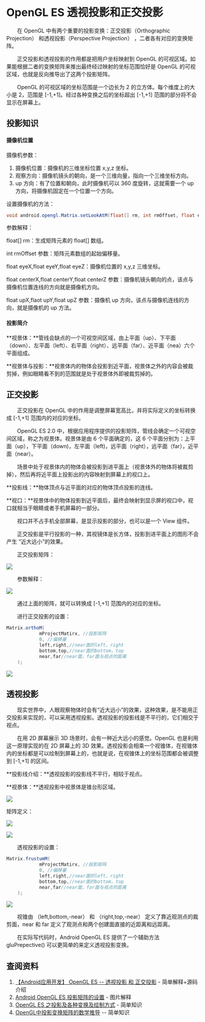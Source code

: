 # OpenGL ES 透视投影和正交投影

　　在 OpenGL 中有两个重要的投影变换：正交投影（Orthographic Projection） 和透视投影（Perspective Projection） ，二者各有对应的变换矩阵。

　　正交投影和透视投影的作用都是把用户坐标映射到 OpenGL 的可视区域。如果能根据二者的变换矩阵来推出最终经过映射的坐标范围恰好是 OpenGL 的可视区域，也就是反向推导出了这两个投影矩阵。

　　OpenGL 的可视区域的坐标范围是一个边长为 2 的立方体。每个维度上的大小是 2，范围是 [-1,+1]。经过各种变换之后的坐标超出 [-1,+1] 范围的部分将不会显示在屏幕上。

## 投影知识

#### 摄像机位置

摄像机参数：

1. 摄像机位置：摄像机的三维坐标位置 x,y,z 坐标。
2. 观察方向：摄像机镜头的朝向，是一个三维向量，指向一个三维坐标方向。
3. up 方向：有了位置和朝向，此时摄像机可以 360 度旋转，这就需要一个 up 方向，将摄像机固定在一个位置一个方向。

设置摄像机的方法：

```java
void android.opengl.Matrix.setLookAtM(float[] rm, int rmOffset, float eyeX, float eyeY, float eyeZ, float centerX, float centerY, float centerZ, float upX, float upY, float upZ)
```

参数解释：

float[] rm：生成矩阵元素的 float[] 数组。

int rmOffset 参数：矩阵元素数组的起始偏移量。

float eyeX,float eyeY,float eyeZ：摄像机位置的 x,y,z 三维坐标。

float centerX,float centerY,float centerZ 参数：摄像机镜头朝向的点，该点与摄像机位置连线的方向就是摄像机方向。

float upX,flaot upY,float upZ 参数：摄像机 up 方向，该点与摄像机连线的方向，就是摄像机的 up 方法。



#### 投影简介

**视景体：**管线会缺点的一个可视空间区域，由上平面（up）、下平面（down）、左平面（left）、右平面（right）、远平面（far）、近平面（nea）六个平面组成。

**视景体与投影：**视景体内的物体会投影到近平面，视景体之外的内容会被裁剪掉，例如眼睛看不到的范围就是处于视景体外即被裁剪掉的。

## 正交投影

　　正交投影在 OpenGL 中的作用是调整屏幕宽高比，并将实际定义的坐标转换成 [-1,+1] 范围内的对应的坐标。

　　OpenGL ES 2.0 中，根据应用程序提供的投影矩阵，管线会确定一个可视空间区域，称之为视景体。视景体是由 6 个平面确定的，这 6 个平面分别为：上平面（up），下平面（down)，左平面（left)，远平面（right），远平面（far），近平面（near）。

　　场景中处于视景体内的物体会被投影到进平面上（视景体外的物体将被裁剪掉），然后再将近平面上投影出的内容映射到屏幕上的视口上。

**投影线：**物体顶点与近平面的对应的物体顶点投影的连线。

**视口：**视景体中的物体投影到近平面后，最终会映射到显示屏的视口中，视口就相当于眼睛或者手机屏幕的一部分。

　　视口并不占手机全部屏幕，是显示投影的部分，也可以是一个 View 组件。

　　正交投影是平行投影的一种，其视镜体是长方体，投影到进平面上的图形不会产生 “近大远小”的效果。

　　正交投影矩阵：

![](./image/正交投影矩阵.jpg)

　　参数解释：

![](./image/正交投影矩阵参数解释.jpg)

　　通过上面的矩阵，就可以转换成 [-1,+1] 范围内的对应的坐标。

　　进行正交投影的设置：

```java
Matrix.orthoM(
            mProjectMatirx, //投影矩阵
            0, //偏移量
            left,right,//near面的left，right
            bottom,top,//near面的bottom，top
            near,far//near面，far面与视点的距离
    );
```



![](./image/正交投影解释图.png)



## 透视投影

　　现实世界中，人眼观察物体时会有“近大远小”的效果，这种效果，是不能用正交投影来实现的，可以采用透视投影。透视投影的投影线是不平行的，它们相交于视点。

　　在用 2D 屏幕展示 3D 场景时，会有一种近大远小的感觉。OpenGL 也是利用这一原理实现的在 2D 屏幕上的 3D 效果。透视投影会相乘一个视锥体，在视锥体内的坐标都是可以绘制到屏幕上的，也就是说，在视锥体上的坐标范围都会被调整到 [-1,+1] 的区间。

**投影线介绍：**透视投影的投影线不平行，相较于视点。

**视景体：**透视投影中视景体是锥台形区域。

![](./image/透视投影效果.jpg)



矩阵定义：

![](./image/透视投影矩阵定义.jpg)

![](./image/透视投影矩阵参数解释.jpg)

　　透视投影的设置：

```java
Matrix.frustumM(
            mProjectMatirx, //投影矩阵
            0, //偏移量
            left,right,//near面的left，right
            bottom,top,//near面的bottom，top
            near,far//near面，far面与视点的距离
    );
```

![](./image/透视投影解释图.png)



　　视锥由 （left,bottom,-near） 和 （right,top,-near） 定义了靠近观测点的裁剪面，near 和 far 定义了观测点和两个创建面直接的近距离和远距离。

　　在实际写代码时，Android OpenGL ES 提供了一个辅助方法 gluPrepective() 可以更简单的来定义透视投影变换。





## 查阅资料

1. [【Android应用开发】 OpenGL ES -- 透视投影 和 正交投影]( https://blog.csdn.net/shulianghan/article/details/46680803 ) - 简单解释+源码介绍
4. [Android OpenGL ES 投影矩阵的设置]( https://blog.csdn.net/z896435317/article/details/77711905 ) - 图片解释
5. [OpenGL ES 之投影及各种变换及绘制方式]( https://blog.csdn.net/qq_36391075/article/details/81543772 ) - 简单知识
6. [OpenGL中投影变换矩阵的数学推导]( https://wxdut.com/15122236968685.html ) -- 简单知识

